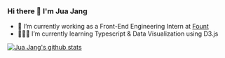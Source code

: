 ### Hi there 👋 I'm Jua Jang

- 💼 I’m currently working as a Front-End Engineering Intern at [Fount](https://fount.co)
- 👩🏻‍💻 I’m currently learning Typescript & Data Visualization using D3.js

[![Jua Jang's github stats](https://github-readme-stats.vercel.app/api?username=juajang)](https://github.com/anuraghazra/github-readme-stats)
